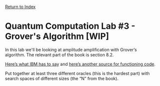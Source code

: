 \
[Return to Index](index.md)
# Quantum Computation Lab #3 - Grover's Algorithm [WIP]

In this lab we'll be looking at amplitude amplification with Grover’s algorithm.  The relevant part of the book is section 8.2.

[Here’s what IBM has to say](https://learning.quantum.ibm.com/course/fundamentals-of-quantum-algorithms/grovers-algorithm) and [here’s another source for functioning code](https://www.geeksforgeeks.org/introduction-to-grovers-algorithm/).

Put together at least three different oracles (this is the hardest part) with search spaces of different sizes (the “N” from the book).

